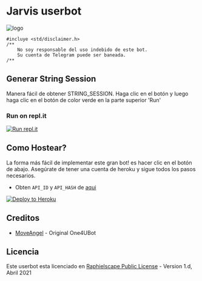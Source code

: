 # Jarvis userbot

![logo](https://cutewallpaper.org/21/jarvis-wallpaper-hd/Iron-Man-Jarvis-Wallpaper-Wallpaper-Download-33-.jpg)

```
#incluye <std/disclaimer.h>
/**
    No soy responsable del uso indebido de este bot.
    Su cuenta de Telegram puede ser baneada.
/**
```

## Generar String Session
Manera fácil de obtener STRING_SESSION. Haga clic en el botón y luego haga clic en el botón de color verde en la parte superior 'Run'

### Run on repl.it
[![Run repl.it](https://img.shields.io/badge/run-string__session.py-blue?style=flat-square&logo=repl.it)](https://replit.com/@nmayorga78/Jarvis?lite=1&outputonly=1)

## Como Hostear?

La forma más fácil de implementar este gran bot! es hacer clic en el botón de abajo.
Asegúrate de tener una cuenta de heroku y sigue todos los pasos necesarios.

- Obten `API_ID` y `API_HASH` de [aqui](https://my.telegram.org/)

<p align="left"><a href="https://heroku.com/deploy?template=https://github.com/nmayorga78/Jarvis/tree/sql-extended"> <img src="https://www.herokucdn.com/deploy/button.svg" alt="Deploy to Heroku" /></a></p>

## Creditos
 
* [MoveAngel](https://github.com/MoveAngel) - Original One4UBot

## Licencia

Este userbot esta licenciado en [Raphielscape Public License](https://github.com/MoveAngel/One4uBot/blob/sql-extended/LICENSE) - Version 1.d, Abril 2021
